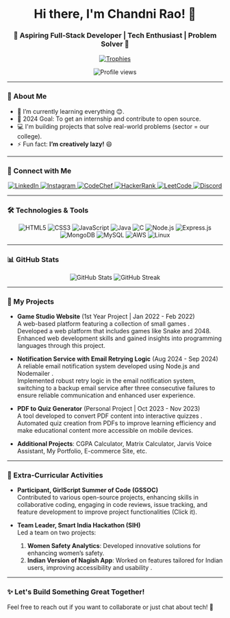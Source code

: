 <h1 align="center">Hi there, I'm Chandni Rao! 👋</h1>
<h3 align="center">🌟 Aspiring Full-Stack Developer | Tech Enthusiast | Problem Solver 🌟</h3>

<p align="center">
  <a href="https://github.com/ryo-ma/github-profile-trophy">
    <img src="https://github-profile-trophy.vercel.app/?username=chandni-2022&row=1&column=5&theme=darkhub" alt="Trophies" />
  </a>
</p>

<p align="center">
  <img src="https://komarev.com/ghpvc/?username=chandni-2022&label=Profile%20views&color=0e75b6&style=flat" alt="Profile views" />
</p>

---

### 🚀 About Me
- 🌱 I’m currently learning everything 😊.
- 🪻 2024 Goal: To get an internship and contribute to open source.
- 💻 I'm building projects that solve real-world problems (sector = our college).
- ⚡ Fun fact: **I’m creatively lazy!** 😄

---

### 🔗 Connect with Me
<p align="center">
  <a href="https://linkedin.com/in/chandni-rao" target="_blank">
    <img src="https://img.shields.io/badge/LinkedIn-0A66C2?style=flat&logo=linkedin&logoColor=white" alt="LinkedIn" />
  </a>
  <a href="https://instagram.com/chandnis390" target="_blank">
    <img src="https://img.shields.io/badge/Instagram-E4405F?style=flat&logo=instagram&logoColor=white" alt="Instagram" />
  </a>
  <a href="https://www.codechef.com/users/raochandni" target="_blank">
    <img src="https://img.shields.io/badge/CodeChef-5B4638?style=flat&logo=codechef&logoColor=white" alt="CodeChef" />
  </a>
  <a href="https://www.hackerrank.com/rao_chandni" target="_blank">
    <img src="https://img.shields.io/badge/HackerRank-2EC866?style=flat&logo=hackerrank&logoColor=white" alt="HackerRank" />
  </a>
  <a href="https://www.leetcode.com/user9161kv" target="_blank">
    <img src="https://img.shields.io/badge/LeetCode-FFA116?style=flat&logo=leetcode&logoColor=white" alt="LeetCode" />
  </a>
  <a href="https://discord.gg/chandni_rao" target="_blank">
    <img src="https://img.shields.io/badge/Discord-7289DA?style=flat&logo=discord&logoColor=white" alt="Discord" />
  </a>
</p>

---

### 🛠️ Technologies & Tools
<p align="center">
  <img src="https://img.shields.io/badge/HTML5-E34F26?style=flat&logo=html5&logoColor=white" alt="HTML5" />
  <img src="https://img.shields.io/badge/CSS3-1572B6?style=flat&logo=css3&logoColor=white" alt="CSS3" />
  <img src="https://img.shields.io/badge/JavaScript-F7DF1E?style=flat&logo=javascript&logoColor=black" alt="JavaScript" />
  <img src="https://img.shields.io/badge/Java-007396?style=flat&logo=java&logoColor=white" alt="Java" />
  <img src="https://img.shields.io/badge/C-00599C?style=flat&logo=c&logoColor=white" alt="C" />
  <img src="https://img.shields.io/badge/Node.js-339933?style=flat&logo=node.js&logoColor=white" alt="Node.js" />
  <img src="https://img.shields.io/badge/Express.js-404D59?style=flat&logo=express&logoColor=white" alt="Express.js" />
  <img src="https://img.shields.io/badge/MongoDB-47A248?style=flat&logo=mongodb&logoColor=white" alt="MongoDB" />
  <img src="https://img.shields.io/badge/MySQL-4479A1?style=flat&logo=mysql&logoColor=white" alt="MySQL" />
  <img src="https://img.shields.io/badge/AWS-232F3E?style=flat&logo=amazonaws&logoColor=white" alt="AWS" />
  <img src="https://img.shields.io/badge/Linux-FCC624?style=flat&logo=linux&logoColor=black" alt="Linux" />
</p>

---

### 📊 GitHub Stats
<div align="center">
  <img src="https://github-readme-stats.vercel.app/api?username=chandni-2022&show_icons=true&hide_border=true&count_private=true&theme=radical" alt="GitHub Stats" />
  <img src="https://github-readme-streak-stats.herokuapp.com/?user=chandni-2022&theme=radical&hide_border=true" alt="GitHub Streak" />
</div>

---

### 🌈 My Projects
- **Game Studio Website** (1st Year Project | Jan 2022 - Feb 2022)  
  A web-based platform featuring a collection of small games .  
  Developed a web platform that includes games like Snake and 2048. Enhanced web development skills and gained insights into programming languages through this project.

- **Notification Service with Email Retrying Logic** (Aug 2024 - Sep 2024)  
  A reliable email notification system developed using Node.js and Nodemailer .  
  Implemented robust retry logic in the email notification system, switching to a backup email service after three consecutive failures to ensure reliable communication and enhanced user experience.

- **PDF to Quiz Generator** (Personal Project | Oct 2023 - Nov 2023)  
  A tool developed to convert PDF content into interactive quizzes .  
  Automated quiz creation from PDFs to improve learning efficiency and make educational content more accessible on mobile devices.

- **Additional Projects**: CGPA Calculator, Matrix Calculator, Jarvis Voice Assistant, My Portfolio, E-commerce Site, etc.

---

### 🌟 Extra-Curricular Activities
- **Participant, GirlScript Summer of Code (GSSOC)**  
  Contributed to various open-source projects, enhancing skills in collaborative coding, engaging in code reviews, issue tracking, and feature development to improve project functionalities (Click it).

- **Team Leader, Smart India Hackathon (SIH)**  
  Led a team on two projects:  
  1. **Women Safety Analytics**: Developed innovative solutions for enhancing women’s safety.  
  2. **Indian Version of Nagish App**: Worked on features tailored for Indian users, improving accessibility and usability .

---

### ✨ Let's Build Something Great Together!
Feel free to reach out if you want to collaborate or just chat about tech! 🌟
